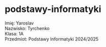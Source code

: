 # podstawy-informatyki

Imię: Yaroslav  
Nazwisko: Tyrchenko  
Klasa: 1A  
Przedmiot: Podstawy Informatyki 2024/2025

